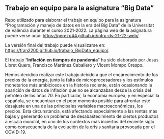 ## Trabajo en equipo para la asignatura “Big Data”

Repo utilizado para elaborar el trabajo en equipo para la asignatura
“Programación y manejo de datos en la era del Big Data” de la
Universitat de València durante el curso 2021-2022. La página web de la
asignatura puede verse aquí:
<https://perezp44.github.io/intro-ds-21-22-web/>.

La versión final del trabajo puede visualizarse en:
<https://fran2200.github.io/trabajo_BigData_equipo/>.

El trabajo “**Inflación en tiempos de pandemia**” ha sido elaborado por
Jesus Lloret Quero, Francisco Martínez Caballero y Vicent Mompo Crespo.

Hemos decidico realizar este trabajo debido a que el encarecimiento de
los precios de la energía, junto la falta de microprocesadores y los
estímulos monetarios más ambiciosos en la historia reciente, están
ocasionando la aparición de datos de inflación que no se alcanzaban
desde la crisis del petróleo de los años 70. En particular, la economía
europea, y en especial la española, se encuentran en el peor momento
posible para afrontar este desajuste en una de las principales variables
macroeconómicas, los precios. Esta circunstancia, está afectando
especialmente a las rentas más bajas y generando un problema de
desabastecimiento de ciertos productos a escala mundial, en uno de los
contextos más inciertos del reciente siglo como consecuencia de la
evolución de la crisis sanitaria provocada por el COVID-19.
